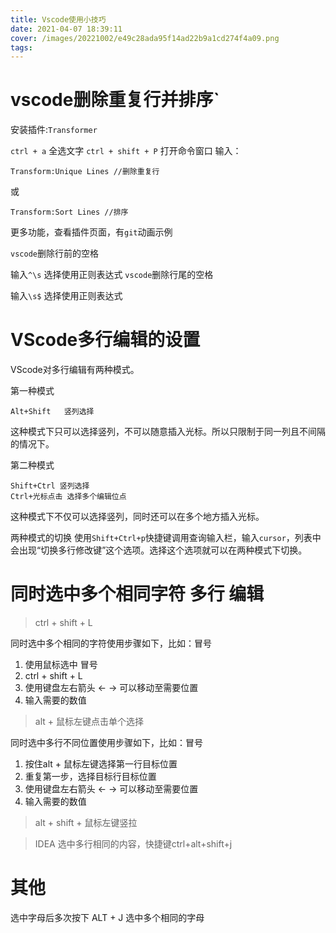 ```yaml
---
title: Vscode使用小技巧
date: 2021-04-07 18:39:11
cover: /images/20221002/e49c28ada95f14ad22b9a1cd274f4a09.png
tags:
---
```


# vscode删除重复行并排序`
安装插件:`Transformer`

`ctrl + a` 全选文字
`ctrl + shift + P` 打开命令窗口
输入：
```
Transform:Unique Lines //删除重复行
```
或
```
Transform:Sort Lines //排序
```
更多功能，查看插件页面，有`git`动画示例

`vscode`删除行前的空格

输入`^\s`
选择使用正则表达式
`vscode`删除行尾的空格

输入`\s$`
选择使用正则表达式


<!-- more -->

# VScode多行编辑的设置
VScode对多行编辑有两种模式。

第一种模式

```
Alt+Shift   竖列选择
```

这种模式下只可以选择竖列，不可以随意插入光标。所以只限制于同一列且不间隔的情况下。

第二种模式

```
Shift+Ctrl 竖列选择
Ctrl+光标点击 选择多个编辑位点
```

这种模式下不仅可以选择竖列，同时还可以在多个地方插入光标。

两种模式的切换
使用`Shift+Ctrl+p`快捷键调用查询输入栏，输入`cursor`，列表中会出现“切换多行修改键”这个选项。选择这个选项就可以在两种模式下切换。

# 同时选中多个相同字符 多行 编辑

> ctrl + shift + L

同时选中多个相同的字符使用步骤如下，比如：冒号

1. 使用鼠标选中  冒号
2. ctrl + shift + L
3. 使用键盘左右箭头 ← → 可以移动至需要位置
4. 输入需要的数值

> alt + 鼠标左键点击单个选择

同时选中多行不同位置使用步骤如下，比如：冒号

1. 按住alt + 鼠标左键选择第一行目标位置
2. 重复第一步，选择目标行目标位置
3. 使用键盘左右箭头 ← → 可以移动至需要位置
4. 输入需要的数值

> alt + shift + 鼠标左键竖拉

> IDEA 选中多行相同的内容，快捷键ctrl+alt+shift+j

# 其他
选中字母后多次按下 ALT + J 选中多个相同的字母